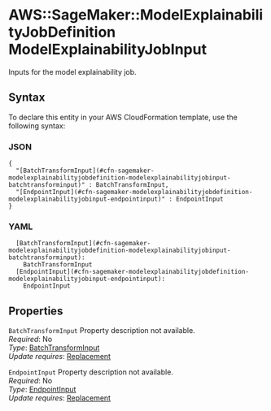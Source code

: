 # AWS::SageMaker::ModelExplainabilityJobDefinition ModelExplainabilityJobInput<a name="aws-properties-sagemaker-modelexplainabilityjobdefinition-modelexplainabilityjobinput"></a>

Inputs for the model explainability job\.

## Syntax<a name="aws-properties-sagemaker-modelexplainabilityjobdefinition-modelexplainabilityjobinput-syntax"></a>

To declare this entity in your AWS CloudFormation template, use the following syntax:

### JSON<a name="aws-properties-sagemaker-modelexplainabilityjobdefinition-modelexplainabilityjobinput-syntax.json"></a>

```
{
  "[BatchTransformInput](#cfn-sagemaker-modelexplainabilityjobdefinition-modelexplainabilityjobinput-batchtransforminput)" : BatchTransformInput,
  "[EndpointInput](#cfn-sagemaker-modelexplainabilityjobdefinition-modelexplainabilityjobinput-endpointinput)" : EndpointInput
}
```

### YAML<a name="aws-properties-sagemaker-modelexplainabilityjobdefinition-modelexplainabilityjobinput-syntax.yaml"></a>

```
  [BatchTransformInput](#cfn-sagemaker-modelexplainabilityjobdefinition-modelexplainabilityjobinput-batchtransforminput):
    BatchTransformInput
  [EndpointInput](#cfn-sagemaker-modelexplainabilityjobdefinition-modelexplainabilityjobinput-endpointinput):
    EndpointInput
```

## Properties<a name="aws-properties-sagemaker-modelexplainabilityjobdefinition-modelexplainabilityjobinput-properties"></a>

`BatchTransformInput` <a name="cfn-sagemaker-modelexplainabilityjobdefinition-modelexplainabilityjobinput-batchtransforminput"></a>
Property description not available\.  
_Required_: No  
_Type_: [BatchTransformInput](aws-properties-sagemaker-modelexplainabilityjobdefinition-batchtransforminput.md)  
_Update requires_: [Replacement](https://docs.aws.amazon.com/AWSCloudFormation/latest/UserGuide/using-cfn-updating-stacks-update-behaviors.html#update-replacement)

`EndpointInput` <a name="cfn-sagemaker-modelexplainabilityjobdefinition-modelexplainabilityjobinput-endpointinput"></a>
Property description not available\.  
_Required_: No  
_Type_: [EndpointInput](aws-properties-sagemaker-modelexplainabilityjobdefinition-endpointinput.md)  
_Update requires_: [Replacement](https://docs.aws.amazon.com/AWSCloudFormation/latest/UserGuide/using-cfn-updating-stacks-update-behaviors.html#update-replacement)
